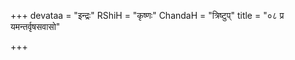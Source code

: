 +++
devataa = "इन्द्रः"
RShiH = "कृष्णः"
ChandaH = "त्रिष्टुप्"
title = "०८ प्र यमन्तर्वृषसवासो"

+++
